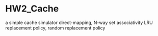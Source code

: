 # HW2_Cache
a simple cache simulator
direct-mapping, N-way set associativity
LRU replacement policy, random replacement policy
